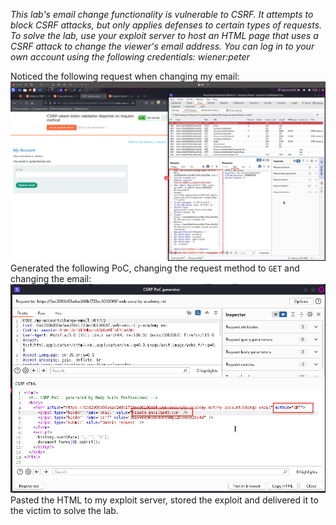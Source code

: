 *This lab's email change functionality is vulnerable to CSRF. It attempts to block CSRF attacks, but only applies defenses to certain types of requests.
To solve the lab, use your exploit server to host an HTML page that uses a CSRF attack to change the viewer's email address.
You can log in to your own account using the following credentials: wiener:peter*

Noticed the following request when changing my email:
![Screenshot 2024-05-19 at 11.57.00 AM](images/Screenshot%202024-05-19%20at%2011.57.00%20AM.png)
Generated the following PoC, changing the request method to `GET` and changing the email:
![Screenshot 2024-05-19 at 11.59.41 AM](images/Screenshot%202024-05-19%20at%2011.59.41%20AM.png)
Pasted the HTML to my exploit server, stored the exploit and delivered it to the victim to solve the lab. 
